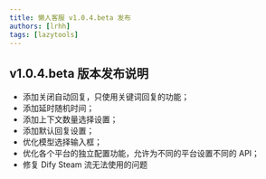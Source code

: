 ```yaml
---
title: 懒人客服 v1.0.4.beta 发布
authors: [lrhh]
tags: [lazytools]
---
```


## v1.0.4.beta 版本发布说明

* 添加关闭自动回复，只使用关键词回复的功能；
* 添加延时随机时间；
* 添加上下文数量选择设置；
* 添加默认回复设置；
* 优化模型选择输入框；
* 优化各个平台的独立配置功能，允许为不同的平台设置不同的 API；
* 修复 Dify Steam 流无法使用的问题